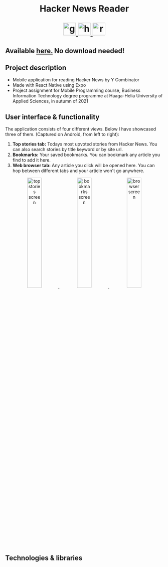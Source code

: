 <h1 align="center">Hacker News Reader<p align="center"> <a href="https://github.com/tuomasvalkamo/news-app/" target="_blank" rel="noreferrer"> <img src="https://www.vectorlogo.zone/logos/github/github-icon.svg" alt="github" width="40" height="40"/> </a> <a href="https://news.ycombinator.com/" target="_blank" rel="noreferrer"> <img src="https://www.vectorlogo.zone/logos/ycombinator/ycombinator-tile.svg" alt="heroku" width="40" height="40"/> </a> <img src="https://reactnative.dev/img/header_logo.svg" alt="reactnative" width="40" height="40"/> </p> </h1>

<h2>Available <a href="https://expo.dev/@tuomasvalkamo/news-app" target="_blank" rel="noreferrer">here.</a> No download needed!</h2>

## Project description

* Mobile application for reading Hacker News by Y Combinator
* Made with React Native using Expo
* Project assignment for Mobile Programming course, Business Information Technology degree programme at Haaga-Helia University of Applied Sciences, in autumn of 2021

## User interface & functionality

The application consists of four different views. Below I have showcased three of them. (Captured on Android, from left to right):

1. **Top stories tab:** Todays most upvoted stories from Hacker News. You can also search stories by title keyword or by site url.
2. **Bookmarks:** Your saved bookmarks. You can bookmark any article you find to add it here.
3. **Web browser tab:** Any article you click will be opened here. You can hop between different tabs and your article won't go anywhere.

<p align="center">
<a href="https://imgbb.com/"><img src="https://ibb.co/z55CjN0" alt="top stories screen" border="0" width="30%" />&nbsp;</a>
<a href="https://imgbb.com/"><img src="https://ibb.co/crx7460" alt="bookmarks screen" border="0" width="30%" />&nbsp;</a>
<a href="https://imgbb.com/"><img src="https://ibb.co/P65YJpv" alt="browser screen" border="0" width="30%" /></a>
</p>

## Technologies & libraries

